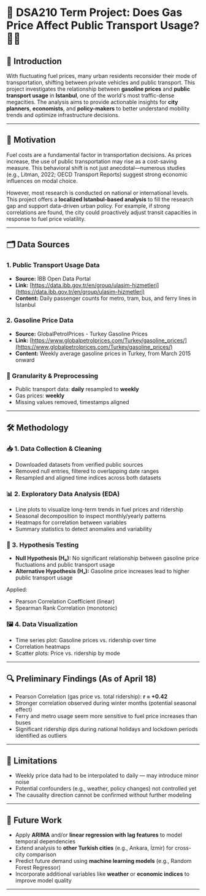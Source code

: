 # 📌 DSA210 Term Project: Does Gas Price Affect Public Transport Usage? 🚉⛽

## 📍 Introduction
With fluctuating fuel prices, many urban residents reconsider their mode of transportation, shifting between private vehicles and public transport. This project investigates the relationship between **gasoline prices** and **public transport usage** in **Istanbul**, one of the world's most traffic-dense megacities. The analysis aims to provide actionable insights for **city planners**, **economists**, and **policy-makers** to better understand mobility trends and optimize infrastructure decisions.

---

## 🎯 Motivation
Fuel costs are a fundamental factor in transportation decisions. As prices increase, the use of public transportation may rise as a cost-saving measure. This behavioral shift is not just anecdotal—numerous studies (e.g., Litman, 2022; OECD Transport Reports) suggest strong economic influences on modal choice.

However, most research is conducted on national or international levels. This project offers a **localized Istanbul-based analysis** to fill the research gap and support data-driven urban policy. For example, if strong correlations are found, the city could proactively adjust transit capacities in response to fuel price volatility.

---

## 🗂️ Data Sources

### 1. **Public Transport Usage Data**  
- **Source:** İBB Open Data Portal  
- **Link:** [https://data.ibb.gov.tr/en/group/ulasim-hizmetleri](https://data.ibb.gov.tr/en/group/ulasim-hizmetleri)  
- **Content:** Daily passenger counts for metro, tram, bus, and ferry lines in Istanbul

### 2. **Gasoline Price Data**  
- **Source:** GlobalPetrolPrices - Turkey Gasoline Prices  
- **Link:** [https://www.globalpetrolprices.com/Turkey/gasoline_prices/](https://www.globalpetrolprices.com/Turkey/gasoline_prices/)  
- **Content:** Weekly average gasoline prices in Turkey, from March 2015 onward

### 📏 Granularity & Preprocessing
- Public transport data: **daily** resampled to **weekly**
- Gas prices: **weekly**
- Missing values removed, timestamps aligned

---

## 🛠️ Methodology

### 📥 1. Data Collection & Cleaning
- Downloaded datasets from verified public sources
- Removed null entries, filtered to overlapping date ranges
- Resampled and aligned time indices across both datasets

### 📊 2. Exploratory Data Analysis (EDA)
- Line plots to visualize long-term trends in fuel prices and ridership
- Seasonal decomposition to inspect monthly/yearly patterns
- Heatmaps for correlation between variables
- Summary statistics to detect anomalies and variability

### 🧪 3. Hypothesis Testing
- **Null Hypothesis (H₀):** No significant relationship between gasoline price fluctuations and public transport usage  
- **Alternative Hypothesis (Hₐ):** Gasoline price increases lead to higher public transport usage

Applied:
- Pearson Correlation Coefficient (linear)
- Spearman Rank Correlation (monotonic)

### 🖼️ 4. Data Visualization
- Time series plot: Gasoline prices vs. ridership over time
- Correlation heatmaps
- Scatter plots: Price vs. ridership by mode

---

## 🔍 Preliminary Findings (As of April 18)
- Pearson Correlation (gas price vs. total ridership): **r = +0.42**
- Stronger correlation observed during winter months (potential seasonal effect)
- Ferry and metro usage seem more sensitive to fuel price increases than buses
- Significant ridership dips during national holidays and lockdown periods identified as outliers

---

## 📌 Limitations
- Weekly price data had to be interpolated to daily — may introduce minor noise
- Potential confounders (e.g., weather, policy changes) not controlled yet
- The causality direction cannot be confirmed without further modeling

---

## 🚀 Future Work
- Apply **ARIMA** and/or **linear regression with lag features** to model temporal dependencies
- Extend analysis to **other Turkish cities** (e.g., Ankara, İzmir) for cross-city comparison
- Predict future demand using **machine learning models** (e.g., Random Forest Regressor)
- Incorporate additional variables like **weather** or **economic indices** to improve model quality

---

